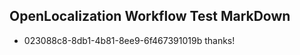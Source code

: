## OpenLocalization Workflow Test MarkDown
* 023088c8-8db1-4b81-8ee9-6f467391019b 
thanks!<!--HONumber=Mar16_HO2-->

